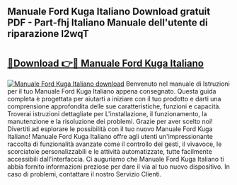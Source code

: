## Manuale Ford Kuga Italiano Download gratuit PDF - Part-fhj Italiano Manuale dell'utente di riparazione l2wqT

# <h2><a href="http://dfge020.blite.top/?on=Manuale+Ford+Kuga+Italiano">🔗Download 👉🔴 Manuale Ford Kuga Italiano</a></h2>

[![Manuale Ford Kuga Italiano download](https://i.imgur.com/lujVjoI.png)](http://dfge020.blite.top/?on=Manuale+Ford+Kuga+Italiano)
Benvenuto nel manuale di Istruzioni per il tuo Manuale Ford Kuga Italiano appena consegnato. Questa guida completa è progettata per aiutarti a iniziare con il tuo prodotto e darti una comprensione approfondita delle sue caratteristiche, funzioni e capacità. Troverai istruzioni dettagliate per L'installazione, il funzionamento, la manutenzione e la risoluzione dei problemi. Grazie per aver scelto noi! Divertiti ad esplorare le possibilità con il tuo nuovo Manuale Ford Kuga Italiano! Manuale Ford Kuga Italiano offre agli utenti un'impressionante raccolta di funzionalità avanzate come il controllo dei gesti, il vivavoce, le scorciatoie personalizzabili e le attività automatizzate, tutte facilmente accessibili dall'interfaccia. Ci auguriamo che Manuale Ford Kuga Italiano ti abbia fornito informazioni preziose per dare il via al tuo nuovo dispositivo. In caso di problemi, contattare il nostro Servizio Clienti.

